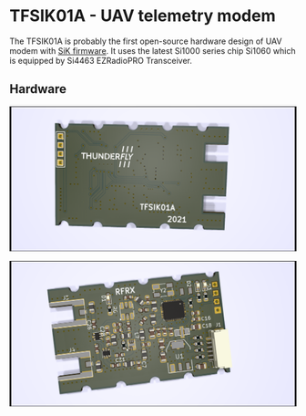 # TFSIK01A - UAV telemetry modem

The TFSIK01A is probably the first open-source hardware design of UAV modem with [SiK firmware](https://github.com/ThunderFly-aerospace/SiK). It uses the latest Si1000 series chip Si1060 which is equipped by Si4463 EZRadioPRO Transceiver.

## Hardware

![TFSIK01A bottom view](doc/img/TFSIK01A_render_bottom.png)

![TFSIK01A top view](doc/img/TFSIK01A_render_top.png) 

